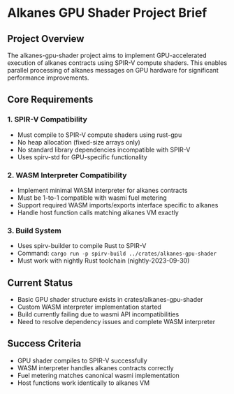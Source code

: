 # Alkanes GPU Shader Project Brief

## Project Overview
The alkanes-gpu-shader project aims to implement GPU-accelerated execution of alkanes contracts using SPIR-V compute shaders. This enables parallel processing of alkanes messages on GPU hardware for significant performance improvements.

## Core Requirements

### 1. SPIR-V Compatibility
- Must compile to SPIR-V compute shaders using rust-gpu
- No heap allocation (fixed-size arrays only)
- No standard library dependencies incompatible with SPIR-V
- Uses spirv-std for GPU-specific functionality

### 2. WASM Interpreter Compatibility
- Implement minimal WASM interpreter for alkanes contracts
- Must be 1-to-1 compatible with wasmi fuel metering
- Support required WASM imports/exports interface specific to alkanes
- Handle host function calls matching alkanes VM exactly

### 3. Build System
- Uses spirv-builder to compile Rust to SPIR-V
- Command: `cargo run -p spirv-build ../crates/alkanes-gpu-shader`
- Must work with nightly Rust toolchain (nightly-2023-09-30)

## Current Status
- Basic GPU shader structure exists in crates/alkanes-gpu-shader
- Custom WASM interpreter implementation started
- Build currently failing due to wasmi API incompatibilities
- Need to resolve dependency issues and complete WASM interpreter

## Success Criteria
- GPU shader compiles to SPIR-V successfully
- WASM interpreter handles alkanes contracts correctly
- Fuel metering matches canonical wasmi implementation
- Host functions work identically to alkanes VM
